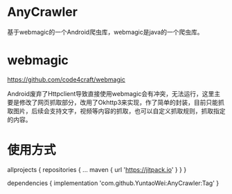# AnyCrawler
基于webmagic的一个Android爬虫库，webmagic是java的一个爬虫库。
# webmagic
https://github.com/code4craft/webmagic

Android废弃了Httpclient导致直接使用webmagic会有冲突，无法运行，这里主要是修改了网页抓取部分，改用了Okhttp3来实现，作了简单的封装，目前只能抓取图片，后续会支持文字，视频等内容的抓取，也可以自定义抓取规则，抓取指定的内容。

# 使用方式

allprojects {
    repositories {
        ...
        maven {
            url 'https://jitpack.io'
        }
    }
}

dependencies {
	        implementation 'com.github.YuntaoWei:AnyCrawler:Tag'
	}
